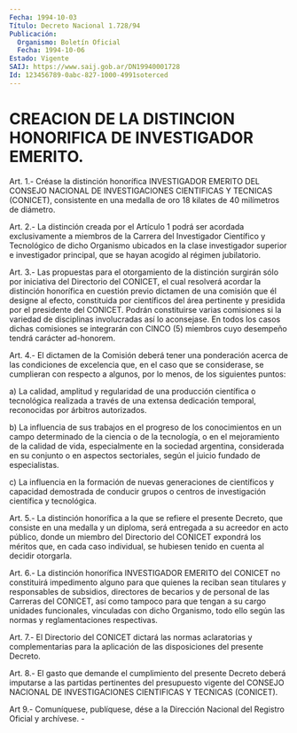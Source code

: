 ```yaml
---
Fecha: 1994-10-03
Título: Decreto Nacional 1.728/94
Publicación:
  Organismo: Boletín Oficial
  Fecha: 1994-10-06
Estado: Vigente
SAIJ: https://www.saij.gob.ar/DN19940001728
Id: 123456789-0abc-827-1000-4991soterced
---
```

# CREACION DE LA DISTINCION HONORIFICA DE INVESTIGADOR EMERITO.

<a id="1"></a>
Art.  1.- Créase la distinción honorífica INVESTIGADOR EMERITO DEL CONSEJO  NACIONAL  DE  INVESTIGACIONES  CIENTIFICAS  Y TECNICAS (CONICET),  consistente  en  una  medalla  de oro 18 kilates de  40 milímetros de diámetro.

<a id="2"></a>
Art.  2.-  La  distinción  creada  por el Artículo 1 podrá ser acordada exclusivamente a miembros de la  Carrera  del Investigador Científico y Tecnológico de dicho Organismo ubicados  en  la  clase investigador  superior  e  investigador  principal,  que  se  hayan acogido al régimen jubilatorio.

<a id="3"></a>
Art.  3.- Las propuestas para el otorgamiento de la distinción surgirán sólo  por  iniciativa  del Directorio del CONICET, el cual resolverá  acordar  la  distinción honorífica  en  cuestión  previo dictamen de una comisión  que él designe al efecto, constituida por científicos del área pertinente  y  presidida por el presidente del CONICET. Podrán constituirse varias comisiones  si  la  variedad de disciplinas  involucradas  así  lo  aconsejase. En todos los  casos dichas  comisiones  se  integrarán  con  CINCO  (5)  miembros  cuyo desempeño tendrá carácter ad-honorem.

<a id="4"></a>
Art. 4.- El dictamen de la Comisión deberá tener una ponderación  acerca  de  las  condiciones  de excelencia que, en el caso que se considerase, se cumplieran con respecto  a algunos, por lo menos, de los siguientes puntos:

a)    La   calidad,  amplitud  y  regularidad  de  una  producción científica  o   tecnológica  realizada  a  través  de  una  extensa dedicación  temporal,  reconocidas  por  árbitros  autorizados.

b) La influencia de sus trabajos en el progreso de los conocimientos  en  un  campo  determinado  de  la  ciencia  o de la tecnología, o en el mejoramiento de la calidad de vida, especialmente  en la sociedad argentina, considerada en su conjunto o en aspectos sectoriales, según el juicio fundado de especialistas.

c)  La influencia  en  la  formación  de  nuevas  generaciones  de científicos  y capacidad demostrada de conducir grupos o centros de investigación científica y tecnológica.

<a id="5"></a>
Art.  5.-  La  distinción  honorífica  a  la que se refiere el presente Decreto, que consiste en una medalla y  un  diploma,  será entregada  a  su  acreedor  en  acto  público, donde un miembro del Directorio  del  CONICET expondrá los méritos  que,  en  cada  caso individual, se hubiesen  tenido  en  cuenta  al  decidir otorgarla.

<a id="6"></a>
Art.  6.-  La  distinción  honorífica INVESTIGADOR EMERITO del CONICET  no constituirá impedimento  alguno  para  que  quienes  la reciban sean  titulares  y responsables de subsidios, directores de becarios  y de personal de  las  Carreras  del  CONICET,  así  como tampoco  para    que   tengan  a  su  cargo  unidades  funcionales, vinculadas  con dicho Organismo,  todo  ello  según  las  normas  y reglamentaciones respectivas.

<a id="7"></a>
Art.  7.-  El  Directorio  del  CONICET  dictará  las  normas aclaratorias    y    complementarias  para  la  aplicación  de  las disposiciones del presente Decreto.

<a id="8"></a>
Art.  8.-  El  gasto  que demande el cumplimiento del presente Decreto deberá imputarse a las partidas pertinentes del presupuesto  vigente  del  CONSEJO    NACIONAL  DE  INVESTIGACIONES CIENTIFICAS Y TECNICAS (CONICET).

<a id="9"></a>
Art  9.- Comuníquese, publíquese, dése a la Dirección Nacional del Registro Oficial y archívese. -